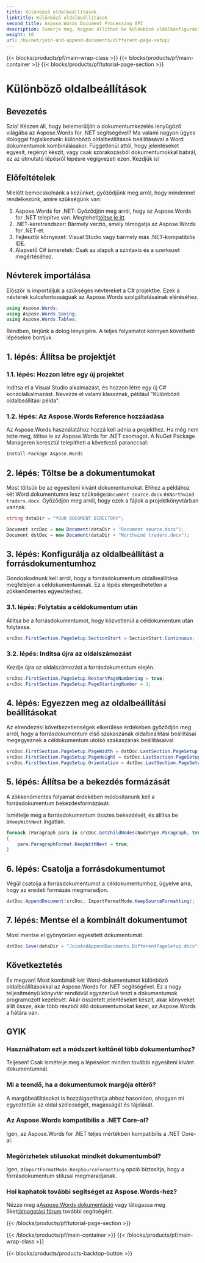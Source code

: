 ```yaml
---
title: Különböző oldalbeállítások
linktitle: Különböző oldalbeállítások
second_title: Aspose.Words Document Processing API
description: Ismerje meg, hogyan állíthat be különböző oldalkonfigurációkat Word-dokumentumok Aspose.Words for .NET használatával egyesítésekor. Lépésről lépésre útmutató mellékelve.
weight: 10
url: /hu/net/join-and-append-documents/different-page-setup/
---
```


{{< blocks/products/pf/main-wrap-class >}}
{{< blocks/products/pf/main-container >}}
{{< blocks/products/pf/tutorial-page-section >}}

# Különböző oldalbeállítások

## Bevezetés

Szia! Készen áll, hogy belemerüljön a dokumentumkezelés lenyűgöző világába az Aspose.Words for .NET segítségével? Ma valami nagyon ügyes dologgal foglalkozunk: különböző oldalbeállítások beállításával a Word dokumentumok kombinálásakor. Függetlenül attól, hogy jelentéseket egyesít, regényt készít, vagy csak szórakozásból dokumentumokkal babrál, ez az útmutató lépésről lépésre végigvezeti ezen. Kezdjük is!

## Előfeltételek

Mielőtt bemocskolnánk a kezünket, győződjünk meg arról, hogy mindennel rendelkezünk, amire szükségünk van:

1.  Aspose.Words for .NET: Győződjön meg arról, hogy az Aspose.Words for .NET telepítve van. Megteheti[töltse le itt](https://releases.aspose.com/words/net/).
2. .NET-keretrendszer: Bármely verzió, amely támogatja az Aspose.Words for .NET-et.
3. Fejlesztői környezet: Visual Studio vagy bármely más .NET-kompatibilis IDE.
4. Alapvető C# ismeretek: Csak az alapok a szintaxis és a szerkezet megértéséhez.

## Névterek importálása

Először is importáljuk a szükséges névtereket a C# projektbe. Ezek a névterek kulcsfontosságúak az Aspose.Words szolgáltatásainak eléréséhez.

```csharp
using Aspose.Words;
using Aspose.Words.Saving;
using Aspose.Words.Tables;
```

Rendben, térjünk a dolog lényegére. A teljes folyamatot könnyen követhető lépésekre bontjuk.

## 1. lépés: Állítsa be projektjét

### 1.1. lépés: Hozzon létre egy új projektet

Indítsa el a Visual Studio alkalmazást, és hozzon létre egy új C# konzolalkalmazást. Nevezze el valami klassznak, például "Különböző oldalbeállítási példa".

### 1.2. lépés: Az Aspose.Words Reference hozzáadása

Az Aspose.Words használatához hozzá kell adnia a projekthez. Ha még nem tette meg, töltse le az Aspose.Words for .NET csomagot. A NuGet Package Manageren keresztül telepítheti a következő paranccsal:

```bash
Install-Package Aspose.Words
```

## 2. lépés: Töltse be a dokumentumokat

 Most töltsük be az egyesíteni kívánt dokumentumokat. Ehhez a példához két Word dokumentumra lesz szüksége:`Document source.docx` és`Northwind traders.docx`. Győződjön meg arról, hogy ezek a fájlok a projektkönyvtárban vannak.

```csharp
string dataDir = "YOUR DOCUMENT DIRECTORY";

Document srcDoc = new Document(dataDir + "Document source.docx");
Document dstDoc = new Document(dataDir + "Northwind traders.docx");
```

## 3. lépés: Konfigurálja az oldalbeállítást a forrásdokumentumhoz

Gondoskodnunk kell arról, hogy a forrásdokumentum oldalbeállítása megfeleljen a céldokumentumnak. Ez a lépés elengedhetetlen a zökkenőmentes egyesítéshez.

### 3.1. lépés: Folytatás a céldokumentum után

Állítsa be a forrásdokumentumot, hogy közvetlenül a céldokumentum után folytassa.

```csharp
srcDoc.FirstSection.PageSetup.SectionStart = SectionStart.Continuous;
```

### 3.2. lépés: Indítsa újra az oldalszámozást

Kezdje újra az oldalszámozást a forrásdokumentum elején.

```csharp
srcDoc.FirstSection.PageSetup.RestartPageNumbering = true;
srcDoc.FirstSection.PageSetup.PageStartingNumber = 1;
```

## 4. lépés: Egyezzen meg az oldalbeállítási beállításokat

Az elrendezési következetlenségek elkerülése érdekében győződjön meg arról, hogy a forrásdokumentum első szakaszának oldalbeállítási beállításai megegyeznek a céldokumentum utolsó szakaszának beállításaival.

```csharp
srcDoc.FirstSection.PageSetup.PageWidth = dstDoc.LastSection.PageSetup.PageWidth;
srcDoc.FirstSection.PageSetup.PageHeight = dstDoc.LastSection.PageSetup.PageHeight;
srcDoc.FirstSection.PageSetup.Orientation = dstDoc.LastSection.PageSetup.Orientation;
```

## 5. lépés: Állítsa be a bekezdés formázását

A zökkenőmentes folyamat érdekében módosítanunk kell a forrásdokumentum bekezdésformázását.

 Ismételje meg a forrásdokumentum összes bekezdését, és állítsa be a`KeepWithNext` ingatlan.

```csharp
foreach (Paragraph para in srcDoc.GetChildNodes(NodeType.Paragraph, true))
{
    para.ParagraphFormat.KeepWithNext = true;
}
```

## 6. lépés: Csatolja a forrásdokumentumot

Végül csatolja a forrásdokumentumot a céldokumentumhoz, ügyelve arra, hogy az eredeti formázás megmaradjon.

```csharp
dstDoc.AppendDocument(srcDoc, ImportFormatMode.KeepSourceFormatting);
```

## 7. lépés: Mentse el a kombinált dokumentumot

Most mentse el gyönyörűen egyesített dokumentumát.

```csharp
dstDoc.Save(dataDir + "JoinAndAppendDocuments.DifferentPageSetup.docx");
```

## Következtetés

És megvan! Most kombinált két Word-dokumentumot különböző oldalbeállításokkal az Aspose.Words for .NET segítségével. Ez a nagy teljesítményű könyvtár rendkívül egyszerűvé teszi a dokumentumok programozott kezelését. Akár összetett jelentéseket készít, akár könyveket állít össze, akár több részből álló dokumentumokat kezel, az Aspose.Words a hátára van.

## GYIK

### Használhatom ezt a módszert kettőnél több dokumentumhoz?
Teljesen! Csak ismételje meg a lépéseket minden további egyesíteni kívánt dokumentumnál.

### Mi a teendő, ha a dokumentumok margója eltérő?
A margóbeállításokat is hozzáigazíthatja ahhoz hasonlóan, ahogyan mi egyeztettük az oldal szélességét, magasságát és tájolását.

### Az Aspose.Words kompatibilis a .NET Core-al?
Igen, az Aspose.Words for .NET teljes mértékben kompatibilis a .NET Core-al.

### Megőrizhetek stílusokat mindkét dokumentumból?
 Igen, a`ImportFormatMode.KeepSourceFormatting` opció biztosítja, hogy a forrásdokumentum stílusai megmaradjanak.

### Hol kaphatok további segítséget az Aspose.Words-hez?
 Nézze meg a[Aspose.Words dokumentáció](https://reference.aspose.com/words/net/) vagy látogassa meg őket[támogatási fórum](https://forum.aspose.com/c/words/8) további segítségért.

{{< /blocks/products/pf/tutorial-page-section >}}

{{< /blocks/products/pf/main-container >}}
{{< /blocks/products/pf/main-wrap-class >}}

{{< blocks/products/products-backtop-button >}}
